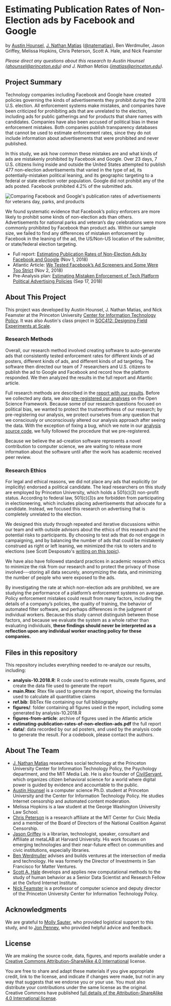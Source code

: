 # Estimating Publication Rates of Non-Election ads by Facebook and Google
by [Austin Hounsel](https://www.cs.princeton.edu/~ahounsel/), [J. Nathan Matias](https://natematias.com) ([@natematias](https://twitter.com/natematias)), Ben Werdmuller, Jason Griffey, Melissa Hopkins, Chris Peterson, Scott A. Hale, and Nick Feamster

_Please direct any questions about this research to Austin Hounsel (ahounsel@princeton.edu) and J. Nathan Matias (jmatias@princeton.edu)._

## Project Summary
Technology companies including Facebook and Google have created policies governing the kinds of advertisements they prohibit during the 2018 U.S. election. All enforcement systems make mistakes, and companies have been criticized for prohibiting ads that are unrelated to the election, including ads for public gatherings and for products that share names with candidates. Companies have also been accused of political bias in these enforcement mistakes. Both companies publish transparency databases that cannot be used to estimate enforcement rates, since they do not include information about advertisements that were prohibited and never published.

In this study, we ask how common these mistakes are and what kinds of ads are mistakenly prohibited by Facebook and Google. Over 23 days, 7 U.S. citizens living inside and outside the United States attempted to publish 477 non-election advertisements that varied in the type of ad, its potentially-mistaken political leaning, and its geographic targeting to a federal or state election voter population. Google did not prohibit any of the ads posted. Facebook prohibited 4.2% of the submitted ads.

![Comparing Facebook and Google's publication rates of advertisements for veterans day, parks, and products](https://s3.amazonaws.com/ftt-uploads/wp-content/uploads/2018/11/02071710/advertising-analysis-full-results-allpersonas-10.24.2018.png)

We found systematic evidence that Facebook’s policy enforcers are more likely to prohibit some kinds of non-election ads than others. Advertisements for national parks and veteran’s day celebrations were more commonly prohibited by Facebook than product ads. Within our sample size, we failed to find any differences of mistaken enforcement by Facebook in the leaning of the ad, the US/Non-US location of the submitter, or state/federal election targeting.

* Full report: [Estimating Publication Rates of Non-Election Ads by Facebook and Google](estimating-publication-rates-of-non-election-ads.pdf) (Nov 1, 2018)
* Atlantic Article: [We Tested Facebook’s Ad Screeners and Some Were Too Strict](https://www.theatlantic.com/technology/archive/2018/11/do-big-social-media-platforms-have-effective-ad-policies/574609/) (Nov 2, 2018)
* Pre-Analysis plan: [Estimating Mistaken Enforcement of Tech Platform Political Advertising Policies](https://osf.io/4zudh/) (Sep 17, 2018)

## About This Project
This project was developed by Austin Hounsel, J. Nathan Matias, and Nick Feamster at the Princeton University [Center for Information Technology Policy](https://citp.princeton.edu). It was also Austin's class project in [SOC412: Designing Field Experiments at Scale](http://natematias.com/courses/soc412/).

### Research Methods
Overall, our research method involved creating software to auto-generate ads that consistently tested enforcement rates for different kinds of ad posters, different kinds of ads, and different kinds of ad targeting. The software then directed our team of 7 researchers and U.S. citizens to publish the ad to Google and Facebook and record how the platform responded. We then analyzed the results in the full report and Atlantic article.

Full research methods are described in the [report with our results](estimating-publication-rates-of-non-election-ads.pdf). Before we collected any data, we also [pre-registered our analyses]((https://osf.io/4zudh/)) on the Open Science Framework. Because some of our research questions focused on political bias, we wanted to protect the trustworthiness of our research; by pre-registering our analysis, we protect ourselves from any question that we consciously or unconsciously altered our analysis approach after seeing the data. With the exception of fixing a bug, which we note in our [analysis source code](analysis-10.2018.R), we fully followed the procedure that we pre-registered.

Because we believe the ad-creation software represents a novel contribution to computer science, we are waiting to release more information about the software until after the work has academic received peer review.

### Research Ethics
For legal and ethical reasons, we did not place any ads that explicitly (or implicitly) endorsed a political candidate. The lead researchers on this study are employed by Princeton University, which holds a 501(c)(3) non-profit status. According to federal law, 501(c)(3)s are forbidden from participating in electioneering, which includes placing advertisements that advocate for a candidate. Instead, we focused this research on advertising that is completely unrelated to the election.

We designed this study through repeated and iterative discussions within our team and with outside advisors about the ethics of this research and the potential risks to participants. By choosing to test ads that do not engage in campaigning, and by balancing the number of ads that could be mistakenly construed as right or left leaning, we minimized the risk to voters and to elections (see Scott Desposato's [writing on this topic](http://www.desposato.org/ethicsfieldexperiments.pdf)).

We have also have followed standard practices in academic research ethics to minimize the risk from our research and to protect the privacy of those involved---storing all data securely, anonymizing the data, and minimizing the number of people who were exposed to the ads.

By investigating the rate at which non-election ads are prohibited, we are studying the performance of a platform’s enforcement systems on average. Policy enforcement mistakes could result from many factors, including the details of a company’s policies, the quality of training, the behavior of automated filter software, and perhaps differences in the judgment of individual workers. Because this study cannot distinguish between those factors, and because we evaluate the system as a whole rather than evaluating individuals, **these findings should never be interpreted as a reflection upon any individual worker enacting policy for these companies.**

## Files in this repository
This repository includes everything needed to re-analyze our results, including:

* **analysis-10.2018.R**: R code used to estimate results, create figures, and create the data file used to generate the report
* **main.Rtex**: Rtex file used to generate the report, showing the formulas used to calculate all quantitative claims
* **ref.bib**: BibTex file containing our full bibliography
* **figures/**: folder containing all figures used in the report, including some generated by analysis-10.2018.R
* **figures-from-article**: archive of figures used in the Atlantic article
* **estimating-publication-rates-of-non-election-ads.pdf** the full report
* **data/**: data recorded by our ad posters, and used by the analysis code to generate the result. For a codebook, please contact the authors.

## About The Team
* [J. Nathan Matias](https://natematias.com) researches social technology at the Princeton University Center for Information Technology Policy, the Psychology department, and the MIT Media Lab. He is also founder of [CivilServant](http://civilservant.io), which organizes citizen behavioral science for a world where digital power is guided by evidence and accountable to the public.
* [Austin Hounsel](https://www.cs.princeton.edu/~ahounsel/) is a computer science Ph.D. student at Princeton University and the Center for Information Technology Policy. He studies Internet censorship and automated content moderation.
* Melissa Hopkins is a law student at the George Washington University Law School.
* [Chris Peterson](http://www.cpeterson.org/) is a research affiliate at the MIT Center for Civic Media and a member of the Board of Directors of the National Coalition Against Censorship.
* [Jason Griffey](http://jasongriffey.net/) is a librarian, technologist, speaker, consultant and Affiliate at metaLAB at Harvard University. His work focuses on emerging technologies and their near-future effect on communities and civic institutions, especially libraries.
* [Ben Werdmuller](https://werd.io/) advises and builds ventures at the intersection of media and technology. He was formerly the Director of Investments in San Francisco for Matter Ventures.
* [Scott A. Hale](http://www.scotthale.net/blog/) develops and applies new computational methods to the study of human behavior as a Senior Data Scientist and Research Fellow at the Oxford Internet Institute.
* [Nick Feamster](https://www.cs.princeton.edu/~feamster/) is a professor of computer science and deputy director of the Princeton University Center for Information Technology Policy.

## Acknowledgments
We are grateful to [Molly Sauter](https://oddletters.com/), who provided logistical support to this study, and to [Jon Penney](https://www.dal.ca/faculty/law/faculty-staff/our-faculty/jon-penney.html), who provided helpful advice and feedback.

## License
We are making the source code, data, figures, and reports available under a [Creative Commons Attribution-ShareAlike 4.0 International](https://creativecommons.org/licenses/by-sa/4.0/) license. 

You are free to share and adapt these materials if you give appropriate credit, link to the license, and indicate if changes were made, but not in any way that suggests that we endorse you or your use. You must also distribute your contributions under the same license as the original. Creative Commons have published [full details of the Attribution-ShareAlike 4.0 International license](https://creativecommons.org/licenses/by-sa/4.0/legalcode).
